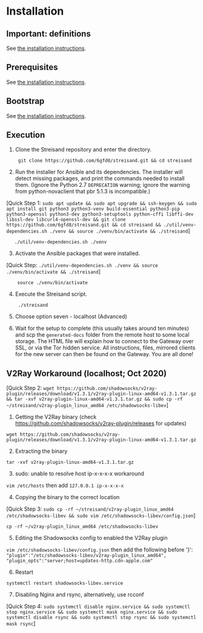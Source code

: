 # Installation

## Important: definitions ##

See [the installation instructions](installation.md).

## Prerequisites ##

See [the installation instructions](installation.md).

## Bootstrap ##

See [the installation instructions](installation.md).

## Execution ##

1. Clone the Streisand repository and enter the directory.

        git clone https://github.com/6gfd8/streisand.git && cd streisand

2. Run the installer for Ansible and its dependencies. The installer will detect missing packages, and print the commands needed to install them. (Ignore the Python 2.7 `DEPRECATION` warning; ignore the warning from python-novaclient that pbr 5.1.3 is incompatible.) 

[Quick Step 1: `sudo apt update && sudo apt upgrade && ssh-keygen && sudo apt install git python3 python3-venv build-essential python3-pip python3-openssl python3-dev python3-setuptools python-cffi libffi-dev libssl-dev libcurl4-openssl-dev && git clone https://github.com/6gfd8/streisand.git && cd streisand && ./util/venv-dependencies.sh ./venv && source ./venv/bin/activate && ./streisand`]

       ./util/venv-dependencies.sh ./venv

3. Activate the Ansible packages that were installed.

[Quick Step: `./util/venv-dependencies.sh ./venv && source ./venv/bin/activate && ./streisand`]

        source ./venv/bin/activate

4. Execute the Streisand script.

        ./streisand

5. Choose option seven - localhost (Advanced)
6. Wait for the setup to complete (this usually takes around ten minutes) and scp the `generated-docs` folder from the remote host to some local storage. The HTML file will explain how to connect to the Gateway over SSL, or via the Tor hidden service. All instructions, files, mirrored clients for the new server can then be found on the Gateway. You are all done!

## V2Ray Workaround (localhost; Oct 2020)

[Quick Step 2: `wget https://github.com/shadowsocks/v2ray-plugin/releases/download/v1.3.1/v2ray-plugin-linux-amd64-v1.3.1.tar.gz && tar -xvf v2ray-plugin-linux-amd64-v1.3.1.tar.gz && sudo cp -rf ~/streisand/v2ray-plugin_linux_amd64 /etc/shadowsocks-libev`]

1. Getting the V2Ray binary (check https://github.com/shadowsocks/v2ray-plugin/releases for updates)

`wget https://github.com/shadowsocks/v2ray-plugin/releases/download/v1.3.1/v2ray-plugin-linux-amd64-v1.3.1.tar.gz`

2. Extracting the binary

`tar -xvf v2ray-plugin-linux-amd64-v1.3.1.tar.gz`

3. sudo: unable to resolve host ip-x-x-x-x workaround

`vim /etc/hosts` then add `127.0.0.1 ip-x-x-x-x`

4. Copying the binary to the correct location

[Quick Step 3: `sudo cp -rf ~/streisand/v2ray-plugin_linux_amd64 /etc/shadowsocks-libev && sudo vim /etc/shadowsocks-libev/config.json`]

`cp -rf ~/v2ray-plugin_linux_amd64 /etc/shadowsocks-libev`

5. Editing the Shadowsocks config to enabled the V2Ray plugin

`vim /etc/shadowsocks-libev/config.json` then add the following before '}':
`"plugin":"/etc/shadowsocks-libev/v2ray-plugin_linux_amd64",
"plugin_opts":"server;host=updates-http.cdn-apple.com"`

6. Restart

`systemctl restart shadowsocks-libev.service`

7. Disabling Nginx and rsync, alternatively, use rcconf

[Quick Step 4: `sudo systemctl disable nginx.service && sudo systemctl stop nginx.service && sudo systemctl mask nginx.service && sudo systemctl disable rsync && sudo systemctl stop rsync && sudo systemctl mask rsync`]
